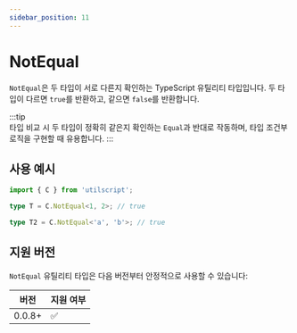 ```yaml
---
sidebar_position: 11
---
```


# NotEqual

`NotEqual`은 두 타입이 서로 다른지 확인하는 TypeScript 유틸리티 타입입니다. 두 타입이 다르면 `true`를 반환하고, 같으면 `false`를 반환합니다.

:::tip  
타입 비교 시 두 타입이 정확히 같은지 확인하는 `Equal`과 반대로 작동하며, 타입 조건부 로직을 구현할 때 유용합니다.
:::

## 사용 예시

```ts
import { C } from 'utilscript';

type T = C.NotEqual<1, 2>; // true

type T2 = C.NotEqual<'a', 'b'>; // true
```

## 지원 버전

`NotEqual` 유틸리티 타입은 다음 버전부터 안정적으로 사용할 수 있습니다:

| 버전   | 지원 여부 |
| ------ | --------- |
| 0.0.8+ | ✅        |
